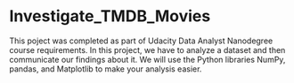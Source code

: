 # Investigate_TMDB_Movies

This poject was completed as part of Udacity Data Analyst Nanodegree course requirements. In this project, we have to analyze a dataset and then communicate our findings about it. We will use the Python libraries NumPy, pandas, and Matplotlib to make your analysis easier.
